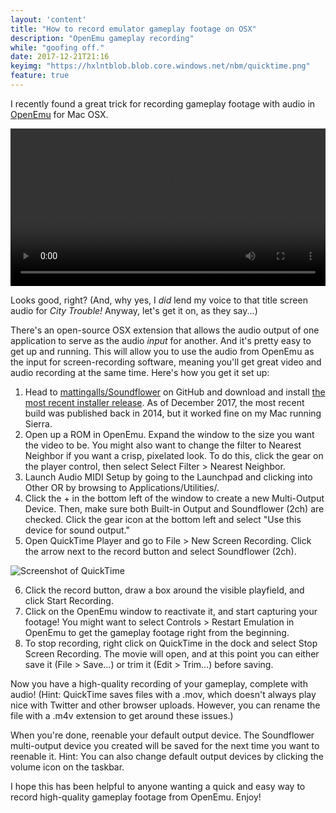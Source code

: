 ```yaml
---
layout: 'content'
title: "How to record emulator gameplay footage on OSX"
description: "OpenEmu gameplay recording"
while: "goofing off."
date: 2017-12-21T21:16
keyimg: "https://hxlntblob.blob.core.windows.net/nbm/quicktime.png"
feature: true
---
```


I recently found a great trick for recording gameplay footage with audio in [OpenEmu](http://openemu.org/) for Mac OSX.

<p><video width="100%" height="auto" controls loop>
  <source src="https://hxlntblob.blob.core.windows.net/nbm/citytrouble.m4v" type="video/mp4">
Your browser does not support the video tag.
</video></p>

Looks good, right? (And, why yes, I *did* lend my voice to that title screen audio for *City Trouble!* Anyway, let's get it on, as they say...)

There's an open-source OSX extension that allows the audio output of one application to serve as the audio *input* for another. And it's pretty easy to get up and running. This will allow you to use the audio from OpenEmu as the input for screen-recording software, meaning you'll get great video and audio recording at the same time. Here's how you get it set up:

1. Head to [mattingalls/Soundflower](https://github.com/mattingalls/Soundflower) on GitHub and download and install [the most recent installer release](https://github.com/mattingalls/Soundflower/releases). As of December 2017, the most recent build was published back in 2014, but it worked fine on my Mac running Sierra.
2. Open up a ROM in OpenEmu. Expand the window to the size you want the video to be. You might also want to change the filter to Nearest Neighbor if you want a crisp, pixelated look. To do this, click the gear on the player control, then select Select Filter > Nearest Neighbor.
3. Launch Audio MIDI Setup by going to the Launchpad and clicking into Other OR by browsing to Applications/Utilities/.
4. Click the + in the bottom left of the window to create a new Multi-Output Device. Then, make sure both Built-in Output and Soundflower (2ch) are checked. Click the gear icon at the bottom left and select "Use this device for sound output."
5. Open QuickTime Player and go to File > New Screen Recording. Click the arrow next to the record button and select Soundflower (2ch). 

![Screenshot of QuickTime](https://hxlntblob.blob.core.windows.net/nbm/quicktime.png)

6. Click the record button, draw a box around the visible playfield, and click Start Recording.
7. Click on the OpenEmu window to reactivate it, and start capturing your footage! You might want to select Controls > Restart Emulation in OpenEmu to get the gameplay footage right from the beginning. 
8. To stop recording, right click on QuickTime in the dock and select Stop Screen Recording. The movie will open, and at this point you can either save it (File > Save...) or trim it (Edit > Trim...) before saving.

Now you have a high-quality recording of your gameplay, complete with audio! (Hint: QuickTime saves files with a .mov, which doesn't always play nice with Twitter and other browser uploads. However, you can rename the file with a .m4v extension to get around these issues.)

When you're done, reenable your default output device. The Soundflower multi-output device you created will be saved for the next time you want to reenable it. Hint: You can also change default output devices by clicking the volume icon on the taskbar.

I hope this has been helpful to anyone wanting a quick and easy way to record high-quality gameplay footage from OpenEmu. Enjoy!